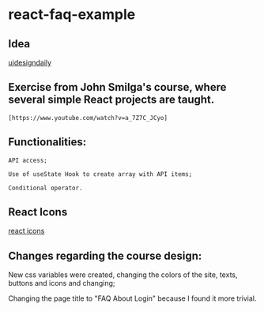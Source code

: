 # react-faq-example
 
 ## Idea

   [uidesigndaily](https://uidesigndaily.com/posts/sketch-accordion-website-day-1175)
  
  
  
 ## Exercise from John Smilga's course, where several simple React projects are taught.
    [https://www.youtube.com/watch?v=a_7Z7C_JCyo]



 ## Functionalities:

    API access;
    
    Use of useState Hook to create array with API items;

    Conditional operator.
    
 
 ## React Icons
  
   [react icons](https://react-icons.github.io/react-icons/)

  
  
 
 ## Changes regarding the course design:

   New css variables were created, changing the colors of the site, texts, buttons and icons and changing;
   
   Changing the page title to "FAQ About Login" because I found it more trivial.
   
   


